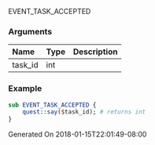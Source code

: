EVENT_TASK_ACCEPTED
### Arguments
**Name**|**Type**|**Description**
:-----|:-----|:-----
task_id|int|
### Example
```perl
sub EVENT_TASK_ACCEPTED {
	quest::say($task_id); # returns int
}
```

Generated On 2018-01-15T22:01:49-08:00